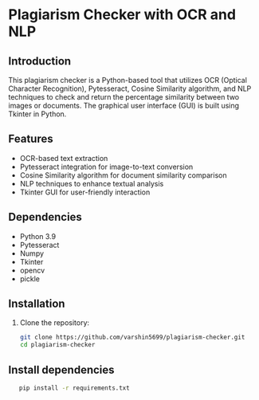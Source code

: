 # Plagiarism Checker with OCR and NLP

## Introduction
This plagiarism checker is a Python-based tool that utilizes OCR (Optical Character Recognition), Pytesseract, Cosine Similarity algorithm, and NLP techniques to check and return the percentage similarity between two images or documents. The graphical user interface (GUI) is built using Tkinter in Python.

## Features
- OCR-based text extraction
- Pytesseract integration for image-to-text conversion
- Cosine Similarity algorithm for document similarity comparison
- NLP techniques to enhance textual analysis
- Tkinter GUI for user-friendly interaction

## Dependencies
- Python 3.9
- Pytesseract
- Numpy
- Tkinter
- opencv
- pickle

## Installation
1. Clone the repository:
   ```bash
   git clone https://github.com/varshin5699/plagiarism-checker.git
   cd plagiarism-checker
## Install dependencies
```bash
   pip install -r requirements.txt
